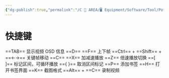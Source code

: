 ```yaml
---
{"dg-publish":true,"permalink":"/C 📔 AREA/🖥 Equipment/Software/Tool/Potplayer/","noteIcon":"1","created":"2025-08-16T13:55:24.205+08:00","updated":"2025-08-17T13:50:21.862+08:00"}
---
```


# 快捷键
==TAB== 显示视频 OSD 信息
==D== ==F== 上下帧
==Ctrl== + ==Shift== + ==←→== 关键帧移动
==C== ==X== 加减速播放
==Z== 倍速播放切换
==[ ]== 标记区间，可循环播放
=={ }== 取消区间标记
==P== 添加书签
==H== 打开书签界面
==K== 截图格式
==Alt== + ==C== 录制视频